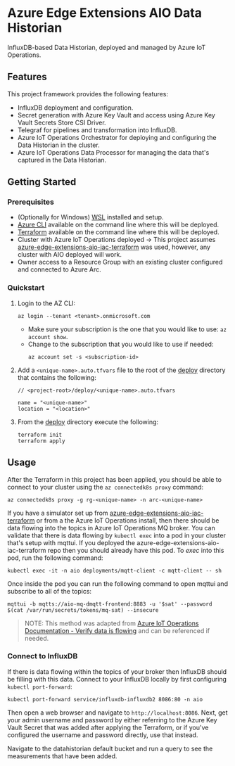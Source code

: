 # Azure Edge Extensions AIO Data Historian

InfluxDB-based Data Historian, deployed and managed by Azure IoT Operations.

## Features

This project framework provides the following features:

* InfluxDB deployment and configuration.
* Secret generation with Azure Key Vault and access using Azure Key Vault Secrets Store CSI Driver.
* Telegraf for pipelines and transformation into InfluxDB.
* Azure IoT Operations Orchestrator for deploying and configuring the Data Historian in the cluster.
* Azure IoT Operations Data Processor for managing the data that's captured in the Data Historian.

## Getting Started

### Prerequisites

- (Optionally for Windows) [WSL](https://learn.microsoft.com/windows/wsl/install) installed and setup.
- [Azure CLI](https://learn.microsoft.com/cli/azure/install-azure-cli) available on the command line where this will be deployed.
- [Terraform](https://developer.hashicorp.com/terraform/tutorials/aws-get-started/install-cli) available on the command line where this will be deployed.
- Cluster with Azure IoT Operations deployed -> This project assumes [azure-edge-extensions-aio-iac-terraform](https://github.com/Azure-Samples/azure-edge-extensions-aio-iac-terraform) was used, however, any cluster with AIO deployed will work.
- Owner access to a Resource Group with an existing cluster configured and connected to Azure Arc.

### Quickstart

1. Login to the AZ CLI:
    ```shell
    az login --tenant <tenant>.onmicrosoft.com
    ```
    - Make sure your subscription is the one that you would like to use: `az account show`.
    - Change to the subscription that you would like to use if needed:
      ```shell
      az account set -s <subscription-id>
      ```
2. Add a `<unique-name>.auto.tfvars` file to the root of the [deploy](deploy) directory that contains the following:
    ```hcl
    // <project-root>/deploy/<unique-name>.auto.tfvars

    name = "<unique-name>"
    location = "<location>"
    ```
3. From the [deploy](deploy) directory execute the following:
   ```shell
   terraform init
   terraform apply
   ```

## Usage

After the Terraform in this project has been applied, you should be able to connect to your cluster using the `az connectedk8s proxy` command:

```shell
az connectedk8s proxy -g rg-<unique-name> -n arc-<unique-name>
```

If you have a simulator set up from [azure-edge-extensions-aio-iac-terraform](https://github.com/Azure-Samples/azure-edge-extensions-aio-iac-terraform) or from a the Azure IoT Operations install, then there should be data flowing into the topics in Azure IoT Operations MQ broker. You can validate that there is data flowing by `kubectl exec` into a pod in your cluster that's setup with mqttui. If you deployed the azure-edge-extensions-aio-iac-terraform repo then you should already have this pod. To *exec* into this pod, run the following command:

```shell
kubectl exec -it -n aio deployments/mqtt-client -c mqtt-client -- sh
```

Once inside the pod you can run the following command to open mqttui and subscribe to all of the topics:

```shell
mqttui -b mqtts://aio-mq-dmqtt-frontend:8883 -u '$sat' --password $(cat /var/run/secrets/tokens/mq-sat) --insecure
```

> NOTE: This method was adapted from [Azure IoT Operations Documentation - Verify data is flowing](https://learn.microsoft.com/azure/iot-operations/get-started/quickstart-add-assets#verify-data-is-flowing) and can be referenced if needed.

### Connect to InfluxDB

If there is data flowing within the topics of your broker then InfluxDB should be filling with this data. Connect to your InfluxDB locally by first configuring `kubectl port-forward`:

```shell
kubectl port-forward service/influxdb-influxdb2 8086:80 -n aio
```

Then open a web browser and navigate to `http://localhost:8086`. Next, get your admin username and password by either referring to the Azure Key Vault Secret that was added after applying the Terraform, or if you've configured the username and password directly, use that instead.

Navigate to the datahistorian default bucket and run a query to see the measurements that have been added.
